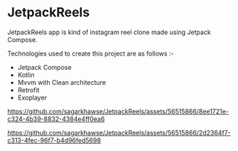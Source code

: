 # JetpackReels
JetpackReels app is kind of instagram reel clone made using Jetpack Compose.

Technologies used to create this project are as follows :- 
- Jetpack Compose
- Kotlin
- Mvvm with Clean architecture
- Retrofit
- Exoplayer


https://github.com/sagarkhawse/JetpackReels/assets/56515866/8ee1721e-c324-4b39-8832-4384e4ff0ea6



https://github.com/sagarkhawse/JetpackReels/assets/56515866/2d2364f7-c313-4fec-96f7-b4d96fed5698

